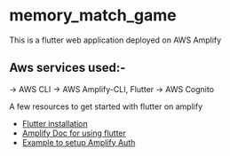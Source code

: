 # memory_match_game

This is a flutter web application deployed on AWS Amplify

## Aws services used:-

-> AWS CLI
-> AWS Amplify-CLI, Flutter
-> AWS Cognito

A few resources to get started with flutter on amplify

- [Flutter installation](https://docs.flutter.dev/get-started/install)
- [Amplify Doc for using flutter](https://docs.amplify.aws/flutter/)
- [Example to setup Amplify Auth](https://docs.amplify.aws/flutter/build-a-backend/auth/set-up-auth/)
